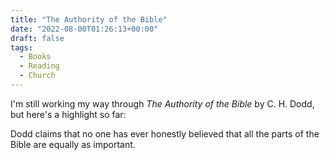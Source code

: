 ```yaml
---
title: "The Authority of the Bible"
date: "2022-08-00T01:26:13+00:00"
draft: false
tags:
  - Books
  - Reading
  - Church
---
```


I'm still working my way through *The Authority of the Bible* by C. H. Dodd, but here's a highlight so far:

Dodd claims that no one has ever honestly believed that all the parts of the Bible are equally as important.

